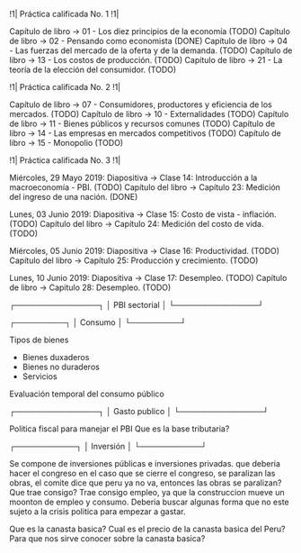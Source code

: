 !1| Práctica calificada No. 1 !1|

Capítulo de libro -> 01 - Los diez principios de la economía (TODO)
Capítulo de libro -> 02 - Pensando como economista (DONE)
Capítulo de libro -> 04 - Las fuerzas del mercado de la oferta y de la demanda. (TODO)
Capítulo de libro -> 13 - Los costos de producción. (TODO)
Capítulo de libro -> 21 - La teoría de la elección del consumidor. (TODO)

!1| Práctica calificada No. 2 !1|

Capítulo de libro -> 07 - Consumidores, productores y eficiencia de los mercados. (TODO)
Capítulo de libro -> 10 - Externalidades (TODO)
Capítulo de libro -> 11 - Bienes públicos y recursos comunes (TODO)
Capítulo de libro -> 14 - Las empresas en mercados competitivos (TODO)
Capítulo de libro -> 15 - Monopolio (TODO)

!1| Práctica calificada No. 3 !1|

Miércoles, 29 Mayo 2019:
	Diapositiva -> Clase 14: Introducción a la macroeconomía - PBI. (TODO)
	Capítulo del libro -> Capítulo 23: Medición del ingreso de una nación. (DONE)

Lunes, 03 Junio 2019:
	Diapositiva -> Clase 15: Costo de vista - inflación. (TODO)
	Capítulo del libro -> Capítulo 24: Medición del costo de vida. (TODO)

Miércoles, 05 Junio 2019:
	Diapositiva -> Clase  16: Productividad. (TODO)
	Capítulo del libro -> Capítulo 25: Producción y crecimiento. (TODO)

Lunes, 10 Junio 2019:
	Diapositiva -> Clase 17: Desempleo. (TODO)
	Capítulo de libro -> Capitulo 28: Desempleo. (TODO)


┌───────────────┐
│ PBI sectorial │
└───────────────┘

┌─────────┐
│ Consumo │
└─────────┘

Tipos de bienes
- Bienes duⅹaderos
- Bienes no duraderos
- Servicios

Evaluación temporal del consumo público

┌───────────────┐
│ Gasto publico │
└───────────────┘

Politica fiscal para manejar el PBI
Que es la base tributaria?

┌───────────┐
│ Inversión │
└───────────┘

Se compone de inversiones públicas e inversiones privadas.
que deberia hacer el congreso en el caso que se cierre el congreso, se paralizan las obras, el comite dice que peru ya no va, entonces las obras se paralizan? Que trae consigo?  Trae consigo empleo, ya que la construccion mueve un moonton de empleo y consumo. Deberia buscar algunas forma que no este sujeto a la crisis politica para empezar a gastar.


Que es la canasta basica?
Cual es el precio de la canasta basica del Peru?
Para que nos sirve conocer sobre la canasta basica?
